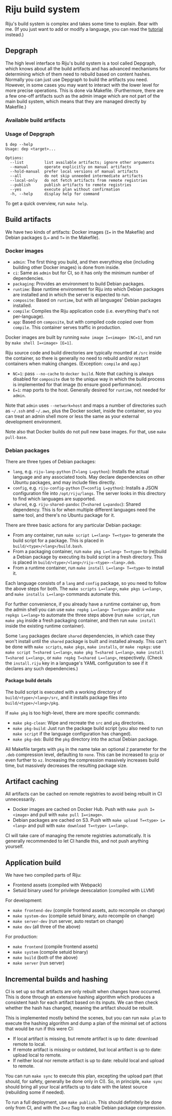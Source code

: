 # Riju build system

Riju's build system is complex and takes some time to explain. Bear
with me. (If you just want to add or modify a language, you can read
the [tutorial](tutorial.md) instead.)

## Depgraph

The high level interface to Riju's build system is a tool called
Depgraph, which knows about all the build artifacts and has advanced
mechanisms for determining which of them need to rebuild based on
content hashes. Normally you can just use Depgraph to build the
artifacts you need. However, in some cases you may want to interact
with the lower level for more precise operations. This is done via
Makefile. (Furthermore, there are a few one-off artifacts such as the
admin image which are not part of the main build system, which means
that they are managed directly by Makefile.)

### Available build artifacts



### Usage of Depgraph

```
$ dep --help
Usage: dep <target>...

Options:
  --list         list available artifacts; ignore other arguments
  --manual       operate explicitly on manual artifacts
  --hold-manual  prefer local versions of manual artifacts
  --all          do not skip unneeded intermediate artifacts
  --local-only   do not fetch artifacts from remote registries
  --publish      publish artifacts to remote registries
  --yes          execute plan without confirmation
  -h, --help     display help for command
```

To get a quick overview, run `make help`.

## Build artifacts

We have two kinds of artifacts: Docker images (`I=` in the Makefile)
and Debian packages (`L=` and `T=` in the Makefile).

### Docker images

* `admin`: The first thing you build, and then everything else
  (including building other Docker images) is done from inside.
* `ci`: Same as `admin` but for CI, so it has only the minimum number
  of dependencies.
* `packaging`: Provides an environment to build Debian packages.
* `runtime`: Base runtime environment for Riju into which Debian
  packages are installed and in which the server is expected to run.
* `composite`: Based on `runtime`, but with all languages' Debian
  packages installed.
* `compile`: Compiles the Riju application code (i.e. everything
  that's not per-language).
* `app`: Based on `composite`, but with compiled code copied over from
  `compile`. This container serves traffic in production.

Docker images are built by running `make image I=<image> [NC=1]`, and
run by `make shell I=<image> [E=1]`.

Riju source code and build directories are typically mounted at `/src`
inside the container, so there is generally no need to rebuild and/or
restart containers when making changes. (Exception: `compile` and
`app`.)

* `NC=1`: pass `--no-cache` to `docker build`. Note that caching is
  always disabled for `composite` due to the unique way in which the
  build process is implemented for that image (to ensure good
  performance).
* `E=1`: map ports to the host. Generally desired for `runtime`, not
  needed for `admin`.

Note that `admin` uses `--network=host` and maps a number of
directories such as `~/.ssh` and `~/.aws`, plus the Docker socket,
inside the container, so you can treat an admin shell more or less the
same as your external development environment.

Note also that Docker builds do not pull new base images. For that,
use `make pull-base`.

### Debian packages

There are three types of Debian packages:

* `lang`, e.g. `riju-lang-python` (`T=lang L=python`): Installs the
  actual language and any associated tools. May declare dependencies
  on other Ubuntu packages, and may include files directly.
* `config`, e.g. `riju-config-python` (`T=config L=python`): Installs
  a JSON configuration file into `/opt/riju/langs`. The server looks
  in this directory to find which languages are supported.
* `shared`, e.g. `riju-shared-pandoc` (`T=shared L=pandoc`): Shared
  dependency. This is for when multiple different languages need the
  same tool, and there's no Ubuntu package for it.

There are three basic actions for any particular Debian package:

* From any container, run `make script L=<lang> T=<type>` to generate
  the build script for a package. This is placed in
  `build/<type>/<lang>/build.bash`.
* From a packaging container, run `make pkg L=<lang> T=<type>` to
  (re)build a Debian package by executing its build script in a fresh
  directory. This is placed in
  `build/<type>/<lang>/riju-<type>-<lang>.deb`.
* From a runtime container, run `make install L=<lang> T=<type>` to
  install it.

Each language consists of a `lang` and `config` package, so you need
to follow the above steps for both. The `make scripts L=<lang>`, `make
pkgs L=<lang>`, and `make installs L=<lang>` commands automate this.

For further convenience, if you already have a runtime container up,
from the admin shell you can use `make repkg L=<lang> T=<type>` and/or
`make repkgs L=<lang>` to automate the three steps above (run `make
script`, run `make pkg` inside a fresh packaging container, and then
run `make install` inside the existing runtime container).

Some `lang` packages declare `shared` dependencies, in which case they
won't install until the `shared` package is built and installed
already. This can't be done with `make scripts`, `make pkgs`, `make
installs`, or `make repkgs`: use `make script T=shared L=<lang>`,
`make pkg T=shared L=<lang>`, `make install T=shared L=<lang>`, or
`make repkg T=shared L=<lang>`, respectively. (Check the
`install.riju` key in a language's YAML configuration to see if it
declares any such dependencies.)

#### Package build details

The build script is executed with a working directory of
`build/<type>/<lang>/src`, and it installs package files into
`build/<type>/<lang>/pkg`.

If `make pkg` is too high-level, there are more specific commands:

* `make pkg-clean`: Wipe and recreate the `src` and `pkg` directories.
* `make pkg-build`: Just run the package build script (you also need
  to run `make script` if the language configuration has changed).
* `make pkg-deb`: Build the `pkg` directory into the actual Debian
  package.

All Makefile targets with `pkg` in the name take an optional `Z`
parameter for the `.deb` compression level, defaulting to `none`. This
can be increased to `gzip` or even further to `xz`. Increasing the
compression massively increases build time, but massively decreases
the resulting package size.

## Artifact caching

All artifacts can be cached on remote registries to avoid being
rebuilt in CI unnecessarily.

* Docker images are cached on Docker Hub. Push with `make push
  I=<image>` and pull with `make pull I=<image>`.
* Debian packages are cached on S3. Push with `make upload T=<type>
  L=<lang>` and pull with `make download T=<type> L=<lang>`.

CI will take care of managing the remote registries automatically. It
is generally recommended to let CI handle this, and not push anything
yourself.

## Application build

We have two compiled parts of Riju:

* Frontend assets (compiled with Webpack)
* Setuid binary used for privilege deescalation (compiled with LLVM)

For development:

* `make frontend-dev` (compile frontend assets, auto recompile on
  change)
* `make system-dev` (compile setuid binary, auto recompile on change)
* `make server-dev` (run server, auto restart on change)
* `make dev` (all three of the above)

For production:

* `make frontend` (compile frontend assets)
* `make system` (compile setuid binary)
* `make build` (both of the above)
* `make server` (run server)

## Incremental builds and hashing

CI is set up so that artifacts are only rebuilt when changes have
occurred. This is done through an extensive hashing algorithm which
produces a consistent hash for each artifact based on its inputs. We
can then check whether the hash has changed, meaning the artifact
should be rebuilt.

This is implemented mostly behind the scenes, but you can run `make
plan` to execute the hashing algorithm and dump a plan of the minimal
set of actions that would be run if this were CI:

* If local artifact is missing, but remote artifact is up to date:
  download remote to local.
* If remote artifact is missing or outdated, but local artifact is up
  to date: upload local to remote.
* If neither local nor remote artifact is up to date: rebuild local
  and upload to remote.

You can run `make sync` to execute this plan, excepting the upload
part (that should, for safety, generally be done only in CI). So, in
principle, `make sync` should bring all your local artifacts up to
date with the latest source (rebuilding some if needed).

To run a full deployment, use `make publish`. This should definitely
be done only from CI, and with the `Z=xz` flag to enable Debian
package compression.
